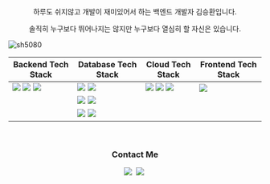 <p align="center"> 하루도 쉬지않고 개발이 재미있어서 하는 백엔드 개발자 김승환입니다.</p>
<p align="center"> 솔직히 누구보다 뛰어나지는 않지만 누구보다 열심히 할 자신은 있습니다.</p>

<p><img align="center" src="https://github-readme-streak-stats.herokuapp.com/?user=sh5080&theme=" alt="sh5080" /></p>

<!--  -->

| Backend Tech Stack                                                                                                                                                                                                                                                                                    | Database Tech Stack                                                                                                                                                                                        | Cloud Tech Stack                                                                                                                                                                                                                                                                                 | Frontend Tech Stack                                                                             |
| ----------------------------------------------------------------------------------------------------------------------------------------------------------------------------------------------------------------------------------------------------------------------------------------------------- | ---------------------------------------------------------------------------------------------------------------------------------------------------------------------------------------------------------- | ------------------------------------------------------------------------------------------------------------------------------------------------------------------------------------------------------------------------------------------------------------------------------------------------ | ----------------------------------------------------------------------------------------------- |
| <img src="https://img.shields.io/badge/TypeScript-3178C6?style=flat&logo=ts-node&logoColor=white" /> <img src="https://img.shields.io/badge/NodeJS-11B48A?style=flat&logo=Node.js&logoColor=white" /> <img src="https://img.shields.io/badge/NestJS-E0234E?style=flat&logo=NestJS&logoColor=white" /> | <img src="https://img.shields.io/badge/MySQL-4479A1?style=flat&logo=MySql&logoColor=white" /> <img src="https://img.shields.io/badge/MariaDB-00599C?style=flat&logo=mariadb&logoColor=white" />            | <img src="https://img.shields.io/badge/EC2-FF9900?style=flat&logo=amazonec2&logoColor=white" /> <img src="https://img.shields.io/badge/S3-569A31?style=flat&logo=amazons3&logoColor=white" /> <img src="https://img.shields.io/badge/GCP-4285F4?style=flat&logo=google-cloud&logoColor=white" /> | <img src="https://img.shields.io/badge/Vue.js-4FC08D?style=flat&logo=Vue.js&logoColor=white" /> |
|                                                                                                                                                                                                                                                                                                       | <img src="https://img.shields.io/badge/MongoDB-47A248?style=flat&logo=MongoDB&logoColor=white" /> <img src="https://img.shields.io/badge/Redis-DC382D?style=flat&logo=Redis&logoColor=white" />            |                                                                                                                                                                                                                                                                                                  |
|                                                                                                                                                                                                                                                                                                       | <img src="https://img.shields.io/badge/Sequelize-A8B9CC?style=flat&logo=Sequelize&logoColor=white" /> <img src="https://img.shields.io/badge/TypeORM-376E93?style=flat&logo=TypeScript&logoColor=white" /> |                                                                                                                                                                                                                                                                                                  |

<!--  -->
<br />
<h3 align="center">Contact Me</h3>
<p align="center">
    <a href="https://prpn97.tistory.com/"><img
            src="https://img.shields.io/badge/Blog-11B48A?         style=flat&logo=Vimeo&logoColor=white&link=https://prpn97.tistory.com/" /></a>&nbsp
    <a href="mailto:prpn97@gmail.com"><img
            src="https://img.shields.io/badge/GMAIL-EA4335?style=flat-square&logo=Gmail&logoColor=white&link=prpn97@gmail.com" /></a>&nbsp
</p>

<br />

<br />
